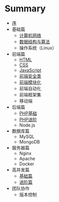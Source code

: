 # Summary

* [序](README.md)
* 基础篇
  * [计算机网络](basic/network.md)
  * [数据结构与算法](basic/algorithm.md)
  * 操作系统（Linux）
* 前端篇
  * [HTML](front-end/html.md)
  * [CSS](front-end/css.md)
  * [JavaScript](front-end/js.md)
  * [前端安全类](front-end/safe.md)
  * [前端模块化](front-end/module.md)
  * 前端自动化
  * 前端框架集
  * 移动端
* 后端篇
  * [PHP基础](back-end/php-basic.md)
  * [PHP进阶](back-end/php-senior.md)
  * Node.js
* 数据库篇
  * MySQL
  * MongoDB
* 服务器篇
  * Nginx
  * Apache
  * Docker
* 高并发篇
  * [基础篇](supervene/basic.md)
  * [进阶篇](supervene/senior.md)
* 团队协作
  * 版本控制
